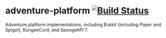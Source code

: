 # adventure-platform [![Build Status](https://travis-ci.org/KyoriPowered/adventure-platform.svg?branch=master)](https://travis-ci.org/KyoriPowered/adventure-platform)

Adventure platform implementations, including Bukkit (including Paper and Spigot), BungeeCord, and SpongeAPI 7.
